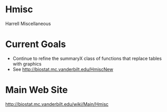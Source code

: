 Hmisc
=====

Harrell Miscellaneous

Current Goals
=============
* Continue to refine the summaryX class of functions that replace tables with graphics
* See http://biostat.mc.vanderbilt.edu/HmiscNew

Main Web Site
=============
http://biostat.mc.vanderbilt.edu/wiki/Main/Hmisc
